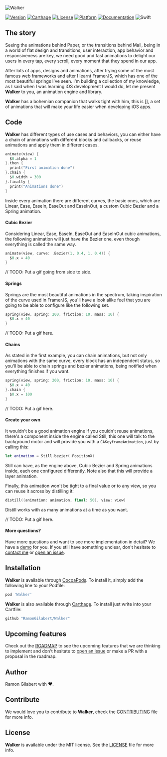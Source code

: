 ![Walker](https://github.com/RamonGilabert/Walker/blob/master/Resources/header-image.png)

[![Version](https://img.shields.io/cocoapods/v/Walker.svg?style=flat)](http://cocoadocs.org/docsets/Walker)
[![Carthage](https://img.shields.io/badge/Carthage-compatible-4BC51D.svg?style=flat)](https://github.com/Carthage/Carthage)
[![License](https://img.shields.io/cocoapods/l/Walker.svg?style=flat)](http://cocoadocs.org/docsets/Walker)
[![Platform](https://img.shields.io/cocoapods/p/Walker.svg?style=flat)](http://cocoadocs.org/docsets/Walker)
[![Documentation](https://img.shields.io/cocoapods/metrics/doc-percent/Walker.svg?style=flat)](http://cocoadocs.org/docsets/Walker)
![Swift](https://img.shields.io/badge/%20in-swift%202.2-orange.svg)

## The story

Seeing the animations behind Paper, or the transitions behind Mail, being in a world of flat design and transitions, user interaction, app behavior and responsiveness are key, we need good and fast animations to delight our users in every tap, every scroll, every moment that they spend in our app.

After lots of apps, designs and animations, after trying some of the most famous web frameworks and after I learnt FramerJS, which has one of the most beautiful springs I've seen. I'm building a collection of my knowledge, as I said when I was learning iOS development I would do, let me present **Walker** to you, an animation engine and library.

**Walker** has a bohemian companion that walks tight with him, this is [], a set of animations that will make your life easier when developing iOS apps.

## Code

**Walker** has different types of use cases and behaviors, you can either have a chain of animations with different blocks and callbacks, or reuse animations and apply them in different cases.

```swift
animate(view) {
  $0.alpha = 1
}.then {
  print("First animation done")
}.chain {
  $0.width = 300
}.finally {
  print("Animations done")
}
```

Inside every animation there are different curves, the basic ones, which are Linear, Ease, EaseIn, EaseOut and EaseInOut, a custom Cubic Bezier and a Spring animation.

#### Cubic Bezier

Considering Linear, Ease, EaseIn, EaseOut and EaseInOut cubic animations, the following animation will just have the Bezier one, even though everything is called the same way.

```swift
animate(view, curve: .Bezier(1, 0.4, 1, 0.4)) {
  $0.x = 40
}
```

// TODO: Put a gif going from side to side.

#### Springs

Springs are the most beautiful animations in the spectrum, taking inspiration of the curve used in FramerJS, you'll have a look alike feel that you are going to be able to configure like the following set.

```swift
spring(view, spring: 200, friction: 10, mass: 10) {
  $0.x = 40
}
```

// TODO: Put a gif here.

#### Chains

As stated in the first example, you can chain animations, but not only animations with the same curve, every block has an independent status, so you'll be able to chain springs and bezier animations, being notified when everything finishes if you want.

```swift
spring(view, spring: 200, friction: 10, mass: 10) {
  $0.x = 40
}.chain {
  $0.x = 100
}
```

// TODO: Put a gif here.

#### Create your own

It wouldn't be a good animation engine if you couldn't reuse animations, there's a component inside the engine called Still, this one will talk to the background motor and will provide you with a `CAKeyframeAnimation`, just by calling this:

```swift
let animation = Still.bezier(.PositionX)
```

Still can have, as the engine above, Cubic Bezier and Spring animations inside, each one configured differently. Note also that this will provide a layer animation.

Finally, this animation won't be tight to a final value or to any view, so you can reuse it across by distilling it:

```swift
distill((animation: animation, final: 50), view: view)
```

Distill works with as many animations at a time as you want.

// TODO: Put a gif here.

#### More questions?

Have more questions and want to see more implementation in detail? We have a [demo](https://github.com/RamonGilabert/Walker/tree/master/Demo/Walker) for you. If you still have something unclear, don't hesitate to [contact me](mailto:ramon.gilabert.llop@gmail.com) or [open an issue](https://github.com/RamonGilabert/Walker/issues).

## Installation

**Walker** is available through [CocoaPods](http://cocoapods.org). To install
it, simply add the following line to your Podfile:

```ruby
pod 'Walker'
```

**Walker** is also available through [Carthage](https://github.com/Carthage/Carthage). To install just write into your Cartfile:

```ruby
github "RamonGilabert/Walker"
```

## Upcoming features

Check out the [ROADMAP](https://github.com/RamonGilabert/Walker/blob/master/ROADMAP.md) to see the upcoming features that we are thinking to implement and don't hesitate to [open an issue](https://github.com/RamonGilabert/Walker/issues) or make a PR with a proposal in the roadmap.

## Author

Ramon Gilabert with ♥️.

## Contribute

We would love you to contribute to **Walker**, check the [CONTRIBUTING](https://github.com/RamonGilabert/Walker/blob/master/CONTRIBUTING.md) file for more info.

## License

**Walker** is available under the MIT license. See the [LICENSE](https://github.com/RamonGilabert/Walker/blob/master/LICENSE.md) file for more info.
